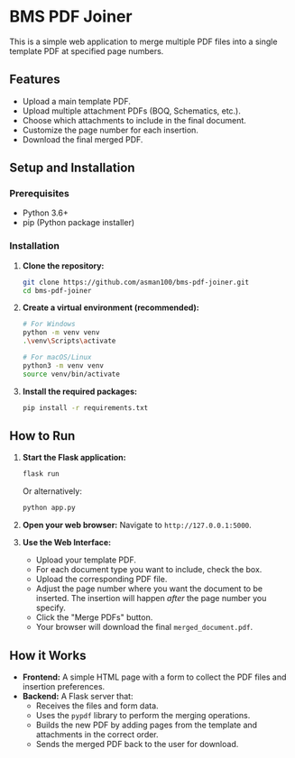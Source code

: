 # BMS PDF Joiner

This is a simple web application to merge multiple PDF files into a single template PDF at specified page numbers.

## Features

-   Upload a main template PDF.
-   Upload multiple attachment PDFs (BOQ, Schematics, etc.).
-   Choose which attachments to include in the final document.
-   Customize the page number for each insertion.
-   Download the final merged PDF.

## Setup and Installation

### Prerequisites

-   Python 3.6+
-   pip (Python package installer)

### Installation

1.  **Clone the repository:**
    ```bash
    git clone https://github.com/asman100/bms-pdf-joiner.git
    cd bms-pdf-joiner
    ```

2.  **Create a virtual environment (recommended):**
    ```bash
    # For Windows
    python -m venv venv
    .\venv\Scripts\activate

    # For macOS/Linux
    python3 -m venv venv
    source venv/bin/activate
    ```

3.  **Install the required packages:**
    ```bash
    pip install -r requirements.txt
    ```

## How to Run

1.  **Start the Flask application:**
    ```bash
    flask run
    ```
    Or alternatively:
    ```bash
    python app.py
    ```

2.  **Open your web browser:**
    Navigate to `http://127.0.0.1:5000`.

3.  **Use the Web Interface:**
    -   Upload your template PDF.
    -   For each document type you want to include, check the box.
    -   Upload the corresponding PDF file.
    -   Adjust the page number where you want the document to be inserted. The insertion will happen *after* the page number you specify.
    -   Click the "Merge PDFs" button.
    -   Your browser will download the final `merged_document.pdf`.

## How it Works

-   **Frontend:** A simple HTML page with a form to collect the PDF files and insertion preferences.
-   **Backend:** A Flask server that:
    -   Receives the files and form data.
    -   Uses the `pypdf` library to perform the merging operations.
    -   Builds the new PDF by adding pages from the template and attachments in the correct order.
    -   Sends the merged PDF back to the user for download.
